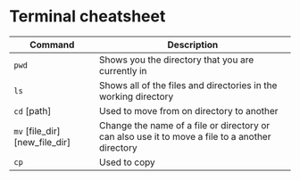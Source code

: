 # Terminal cheatsheet
|Command| Description|
|-------|------------|
|`pwd`  |Shows you the directory that you are currently in|
|`ls`   |Shows all of the files and directories in the working directory|
|`cd` [path] | Used to move from on directory to another|
|`mv` [file_dir] [new_file_dir]| Change the name of a file or directory or can also use it to move a file to a another directory|
|`cp`|Used to copy|